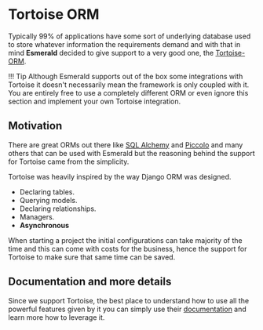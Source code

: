 # Tortoise ORM

Typically 99% of applications have some sort of underlying database used to store whatever information the requirements
demand and with that in mind **Esmerald** decided to give support to a very good one,
the <a href='https://tortoise.github.io/' target='_blank'>Tortoise-ORM</a>.

!!! Tip
    Although Esmerald supports out of the box some integrations with Tortoise it doesn't necessarily mean the framework
    is only coupled with it. You are entirely free to use a completely different ORM or even ignore this section and
    implement your own Tortoise integration.

## Motivation

There are great ORMs out there like <a href='https://www.sqlalchemy.org/' target='_blank'>SQL Alchemy</a>
and <a href='https://piccolo-orm.com/' target='_blank'>Piccolo</a> and many others
that can be used with Esmerald but the reasoning behind the support for Tortoise came from the simplicity.

Tortoise was heavily inspired by the way Django ORM was designed.

* Declaring tables.
* Querying models.
* Declaring relationships.
* Managers.
* **Asynchronous**

When starting a project the initial configurations can take majority of the time and this can come with costs for the
business, hence the support for Tortoise to make sure that same time can be saved.

## Documentation and more details

Since we support Tortoise, the best place to understand how to use all the powerful features given by it you can simply
use their [documentation](https://tortoise.github.io/) and learn more how to leverage it.
